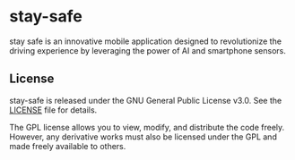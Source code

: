 # stay-safe
stay safe is an innovative mobile application designed to revolutionize the driving experience by leveraging the power of AI and smartphone sensors.

## License

stay-safe is released under the GNU General Public License v3.0. See the [LICENSE](LICENSE) file for details.

The GPL license allows you to view, modify, and distribute the code freely. However, any derivative works must also be licensed under the GPL and made freely available to others.
